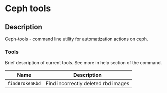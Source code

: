 # Ceph tools

## Description

Ceph-tools - command line utility for automatization actions on ceph.

### Tools

Brief description of current tools. See more in help section of the command.

|Name|Description|
|-|-|
|`findBrokenRbd`|Find incorrectly deleted rbd images|
